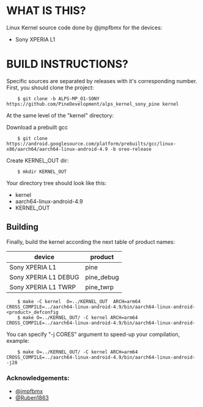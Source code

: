 WHAT IS THIS?
=============

Linux Kernel source code done by @jmpfbmx for the devices:
* Sony XPERIA L1


BUILD INSTRUCTIONS?
===================

Specific sources are separated by releases with it's corresponding number. First, you should
clone the project:

        $ git clone -b ALPS-MP_O1-SONY https://github.com/PineDevelopment/alps_kernel_sony_pine kernel

At the same level of the "kernel" directory:

Download a prebuilt gcc

        $ git clone https://android.googlesource.com/platform/prebuilts/gcc/linux-x86/aarch64/aarch64-linux-android-4.9 -b oreo-release 

Create KERNEL_OUT dir:

        $ mkdir KERNEL_OUT 
  
Your directory tree should look like this:
* kernel
* aarch64-linux-android-4.9
* KERNEL_OUT

## Building
Finally, build the kernel according the next table of product names:

| device                    | product                 |
| --------------------------|-------------------------|
| Sony XPERIA L1            | pine                    |
| Sony XPERIA L1 DEBUG      | pine_debug              |
| Sony XPERIA L1 TWRP       | pine_twrp               |


        $ make -C kernel  O=../KERNEL_OUT  ARCH=arm64 CROSS_COMPILE=../aarch64-linux-android-4.9/bin/aarch64-linux-android- <product>_defconfig
        $ make O=../KERNEL_OUT/ -C kernel ARCH=arm64  CROSS_COMPILE=../aarch64-linux-android-4.9/bin/aarch64-linux-android-
    
You can specify "-j CORES" argument to speed-up your compilation, example:

        $ make O=../KERNEL_OUT/ -C kernel ARCH=arm64  CROSS_COMPILE=../aarch64-linux-android-4.9/bin/aarch64-linux-android- -j28

### Acknowledgements:
* [@jmpfbmx](https://github.com/jmpfbmx)
* [@Ruben1863](https://github.com/Ruben1863)
